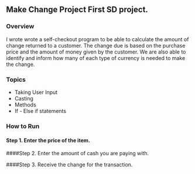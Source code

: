 ## Make Change Project First SD project.

### Overview

I wrote wrote a self-checkout program to be able to calculate the amount of change returned to a customer.
The change due is based on the purchase price and the amount of money given by the customer. We are also able to identify and inform how many of each type of currency is needed to make the change.

### Topics

* Taking User Input
* Casting
* Methods
* If - Else if statements


### How to Run

#### Step 1. Enter the price of the item.

####Step 2. Enter the amount of cash you are paying with.

####Step 3. Receive the change for the transaction.
